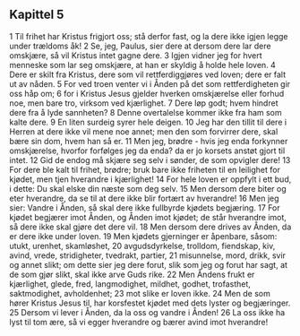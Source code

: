 ## Kapittel 5

1 Til frihet har Kristus frigjort oss; stå derfor fast, og la dere ikke igjen legge under trældoms åk!
2 Se, jeg, Paulus, sier dere at dersom dere lar dere omskjære, så vil Kristus intet gagne dere.
3 Igjen vidner jeg for hvert menneske som lar seg omskjære, at han er skyldig å holde hele loven.
4 Dere er skilt fra Kristus, dere som vil rettferdiggjøres ved loven; dere er falt ut av nåden.
5 For ved troen venter vi i Ånden på det som rettferdigheten gir oss håp om;
6 for i Kristus Jesus gjelder hverken omskjærelse eller forhud noe, men bare tro, virksom ved kjærlighet.
7 Dere løp godt; hvem hindret dere fra å lyde sannheten?
8 Denne overtalelse kommer ikke fra ham som kalte dere.
9 En liten surdeig syrer hele deigen.
10 Jeg har den tillit til dere i Herren at dere ikke vil mene noe annet; men den som forvirrer dere, skal bære sin dom, hvem han så er.
11 Men jeg, brødre - hvis jeg enda forkynner omskjærelse, hvorfor forfølges jeg da enda? da er jo korsets anstøt gjort til intet.
12 Gid de endog må skjære seg selv i sønder, de som opvigler dere!
13 For dere ble kalt til frihet, brødre; bruk bare ikke friheten til en leilighet for kjødet, men tjen hverandre i kjærlighet!
14 For hele loven er oppfylt i ett bud, i dette: Du skal elske din næste som deg selv.
15 Men dersom dere biter og eter hverandre, da se til at dere ikke blir fortært av hverandre!
16 Men jeg sier: Vandre i Ånden, så skal dere ikke fullbyrde kjødets begjæring.
17 For kjødet begjærer imot Ånden, og Ånden imot kjødet; de står hverandre imot, så dere ikke skal gjøre det dere vil.
18 Men dersom dere drives av Ånden, da er dere ikke under loven.
19 Men kjødets gjerninger er åpenbare, såsom: utukt, urenhet, skamløshet,
20 avgudsdyrkelse, trolldom, fiendskap, kiv, avind, vrede, stridigheter, tvedrakt, partier,
21 misunnelse, mord, drikk, svir og annet slikt; om dette sier jeg dere forut, slik som jeg og forut har sagt, at de som gjør slikt, skal ikke arve Guds rike.
22 Men Åndens frukt er kjærlighet, glede, fred, langmodighet, mildhet, godhet, trofasthet, saktmodighet, avholdenhet;
23 mot slike er loven ikke.
24 Men de som hører Kristus Jesus til, har korsfestet kjødet med dets lyster og begjæringer.
25 Dersom vi lever i Ånden, da la oss og vandre i Ånden!
26 La oss ikke ha lyst til tom ære, så vi egger hverandre og bærer avind imot hverandre!
